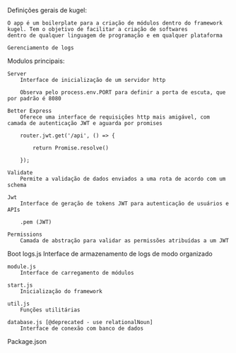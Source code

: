 Definições gerais de kugel: 

    O app é um boilerplate para a criação de módulos dentro do framework kugel. Tem o objetivo de facilitar a criação de softwares
    dentro de qualquer linguagem de programação e em qualquer plataforma

    Gerenciamento de logs
    

Modulos principais:

	Server
		Interface de inicialização de um servidor http

		Observa pelo process.env.PORT para definir a porta de escuta, que por padrão é 8080

    Better Express
        Oferece uma interface de requisições http mais amigável, com camada de autenticação JWT e aguarda por promises

        router.jwt.get('/api', () => {

            return Promise.resolve()

        });

    Validate
        Permite a validação de dados enviados a uma rota de acordo com um schema

    Jwt
        Interface de geração de tokens JWT para autenticação de usuários e APIs
        
        .pem (JWT)

    Permissions
        Camada de abstração para validar as permissões atribuídas a um JWT


Boot
    logs.js
        Interface de armazenamento de logs de modo organizado

    module.js
        Interface de carregamento de módulos

    start.js
        Inicialização do framework

    util.js
        Funções utilitárias

    database.js [@deprecated - use relationalNoun]
        Interface de conexão com banco de dados

Package.json